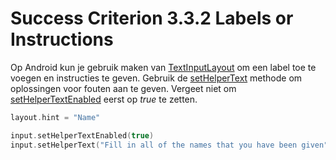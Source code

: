 # Success Criterion 3.3.2 Labels or Instructions

Op Android kun je gebruik maken van [TextInputLayout](https://developer.android.com/reference/com/google/android/material/textfield/TextInputLayout) om een label toe te voegen en instructies te geven. Gebruik de [setHelperText](https://developer.android.com/reference/com/google/android/material/textfield/TextInputLayout#setHelperText(java.lang.CharSequence)) methode om oplossingen voor fouten aan te geven. Vergeet niet om [setHelperTextEnabled](https://developer.android.com/reference/com/google/android/material/textfield/TextInputLayout#setHelperTextEnabled(boolean)) eerst op _true_ te zetten.

```kotlin
layout.hint = "Name"

input.setHelperTextEnabled(true)
input.setHelperText("Fill in all of the names that you have been given")
```

